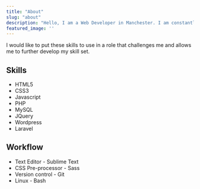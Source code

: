 ```yaml
---
title: "About"
slug: "about"
description: "Hello, I am a Web Developer in Manchester. I am constantly developing my skill set, looking to learn new frameworks, improving workflows and design patterns."
featured_image: ''
---
```

I would like to put these skills to use in a role that challenges me and allows me to further develop my skill set.

## Skills

*   HTML5
*   CSS3
*   Javascript
*   PHP
*   MySQL
*   JQuery
*   Wordpress
*   Laravel

## Workflow

*   Text Editor - Sublime Text
*   CSS Pre-processor - Sass
*   Version control - Git
*   Linux - Bash
